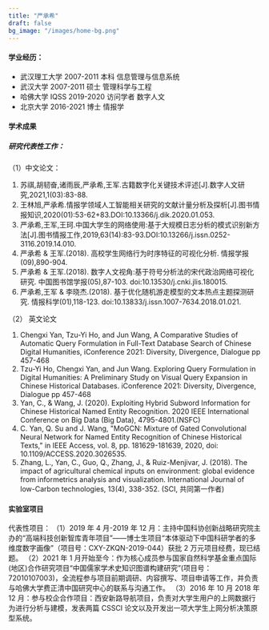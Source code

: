 ```yaml
---
title: "严承希"
draft: false
bg_image: "/images/home-bg.png"
---
```


#### 学业经历：

- 武汉理工大学 2007-2011 本科 信息管理与信息系统
- 武汉大学 2007-2011 硕士 管理科学与工程
- 哈佛大学 IQSS 2019-2020 访问学者 数字人文
- 北京大学 2016-2021 博士 情报学

#### 学术成果

##### 研究代表性工作：

（1）中文论文：

1. 苏祺,胡韧奋,诸雨辰,严承希,王军.古籍数字化关键技术评述[J].数字人文研究,2021,1(03):83-88.
2. 王林旭,严承希.情报学领域人工智能相关研究的文献计量分析及探析[J].图书情报知识,2020(01):53-62+83.DOI:10.13366/j.dik.2020.01.053.
3. 严承希,王军,王珂.中国大学生的网络使用:基于大规模日志分析的模式识别新方法[J].图书情报工作,2019,63(14):83-93.DOI:10.13266/j.issn.0252-3116.2019.14.010.
4. 严承希 & 王军.(2018). 高校学生网络行为时序特征的可视化分析. 情报学报(09),890-904.
5. 严承希 & 王军.(2018). 数字人文视角:基于符号分析法的宋代政治网络可视化研究. 中国图书馆学报(05),87-103. doi:10.13530/j.cnki.jlis.180015.
6. 严承希,王军 & 李晓杰.(2018). 基于优化随机游走模型的文本热点主题探测研究. 情报科学(01),118-123. doi:10.13833/j.issn.1007-7634.2018.01.021.

（2） 英文论文

1. Chengxi Yan, Tzu-Yi Ho, and Jun Wang, A Comparative Studies of Automatic Query Formulation in Full-Text Database Search of Chinese Digital Humanities, iConference 2021: Diversity, Divergence, Dialogue pp 457-468
2. Tzu-Yi Ho, Chengxi Yan, and Jun Wang. Exploring Query Formulation in Digital Humanities: A Preliminary Study on Visual Query Expansion in Chinese Historical Databases. iConference 2021: Diversity, Divergence, Dialogue pp 457-468
3. Yan, C., & Wang, J. (2020). Exploiting Hybrid Subword Information for Chinese Historical Named Entity Recognition. 2020 IEEE International Conference on Big Data (Big Data), 4795-4801.(NSFC)
4. C. Yan, Q. Su and J. Wang, "MoGCN: Mixture of Gated Convolutional Neural Network for Named Entity Recognition of Chinese Historical Texts," in IEEE Access, vol. 8, pp. 181629-181639, 2020, doi: 10.1109/ACCESS.2020.3026535.
5. Zhang, L., Yan, C., Guo, Q., Zhang, J., & Ruiz-Menjivar, J. (2018). The impact of agricultural chemical inputs on environment: global evidence from informetrics analysis and visualization. International Journal of low-Carbon technologies, 13(4), 338-352. (SCI, 共同第一作者)

#### 实验室项目

代表性项目：
（1）2019 年 4 月-2019 年 12 月：主持中国科协创新战略研究院主办的“高端科技创新智库青年项目”——博士生项目“本体驱动下中国科研学者的多维度数字画像”（项目号：CXY-ZKQN-2019-044）获批 2 万元项目经费，现已结题。
（2）2021 年 1 月开始至今：作为核心成员参与国家自然科学基金重点国际(地区)合作研究项目“中国儒家学术史知识图谱构建研究”(项目号：72010107003)，全流程参与项目前期调研、内容撰写、项目申请等工作，并负责与哈佛大学费正清中国研究中心的联系与沟通工作。
（3）2016 年 10 月 2018 年 12 月：参与校企合作项目：西安新路导航项目，负责对大学生用户的上网数据行为进行分析与建模，发表两篇 CSSCI 论文以及开发出一项大学生上网分析决策原型系统。
